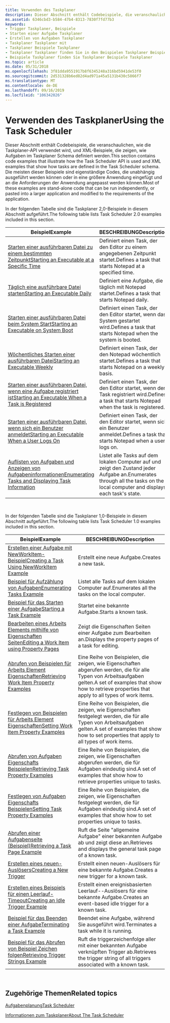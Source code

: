 ```yaml
---
title: Verwenden des Taskplaner
description: Dieser Abschnitt enthält Codebeispiele, die veranschaulichen, wie die Taskplaner-API verwendet wird, und XML-Beispiele, die zeigen, wie Aufgaben im Taskplaner Schema definiert werden.
ms.assetid: 6346cbd3-b584-47b4-8313-7830f7fd77b3
keywords:
- Trigger Taskplaner, Beispiele
- Starten einer Aufgabe Taskplaner
- Erstellen von Aufgaben Taskplaner
- Taskplaner Taskplaner mit
- Taskplaner Beispiele Taskplaner
- Taskplaner Taskplaner finden Sie in den Beispielen Taskplaner Beispiele Taskplaner
- Beispiele Taskplaner finden Sie Taskplaner Beispiele Taskplaner
ms.topic: article
ms.date: 05/31/2018
ms.openlocfilehash: 3f81dda9551917b8f6345248a316bd5941de53f0
ms.sourcegitcommit: 2d531328b6ed82d4ad971a45a5131b430c5866f7
ms.translationtype: MT
ms.contentlocale: de-DE
ms.lasthandoff: 09/16/2019
ms.locfileid: "106342026"
---
```

# <a name="using-the-task-scheduler"></a><span data-ttu-id="11683-110">Verwenden des Taskplaner</span><span class="sxs-lookup"><span data-stu-id="11683-110">Using the Task Scheduler</span></span>

<span data-ttu-id="11683-111">Dieser Abschnitt enthält Codebeispiele, die veranschaulichen, wie die Taskplaner-API verwendet wird, und XML-Beispiele, die zeigen, wie Aufgaben im Taskplaner Schema definiert werden.</span><span class="sxs-lookup"><span data-stu-id="11683-111">This section contains code examples that illustrate how the Task Scheduler API is used and XML examples that show how tasks are defined in the Task Scheduler schema.</span></span> <span data-ttu-id="11683-112">Die meisten dieser Beispiele sind eigenständige Codes, die unabhängig ausgeführt werden können oder in eine größere Anwendung eingefügt und an die Anforderungen der Anwendung angepasst werden können.</span><span class="sxs-lookup"><span data-stu-id="11683-112">Most of these examples are stand-alone code that can be run independently, or pasted into a larger application and modified to the requirements of the application.</span></span>

<span data-ttu-id="11683-113">In der folgenden Tabelle sind die Taskplaner 2,0-Beispiele in diesem Abschnitt aufgeführt.</span><span class="sxs-lookup"><span data-stu-id="11683-113">The following table lists Task Scheduler 2.0 examples included in this section.</span></span>



| <span data-ttu-id="11683-114">Beispiel</span><span class="sxs-lookup"><span data-stu-id="11683-114">Example</span></span>                                                                                                    | <span data-ttu-id="11683-115">BESCHREIBUNG</span><span class="sxs-lookup"><span data-stu-id="11683-115">Description</span></span>                                                                            |
|------------------------------------------------------------------------------------------------------------|----------------------------------------------------------------------------------------|
| [<span data-ttu-id="11683-116">Starten einer ausführbaren Datei zu einem bestimmten Zeitpunkt</span><span class="sxs-lookup"><span data-stu-id="11683-116">Starting an Executable at a Specific Time</span></span>](starting-an-executable-at-a-spcific-time.md)                  | <span data-ttu-id="11683-117">Definiert einen Task, der den Editor zu einem angegebenen Zeitpunkt startet.</span><span class="sxs-lookup"><span data-stu-id="11683-117">Defines a task that starts Notepad at a specified time.</span></span>                                |
| [<span data-ttu-id="11683-118">Täglich eine ausführbare Datei starten</span><span class="sxs-lookup"><span data-stu-id="11683-118">Starting an Executable Daily</span></span>](starting-an-executable-daily.md)                                           | <span data-ttu-id="11683-119">Definiert eine Aufgabe, die täglich mit Notepad startet.</span><span class="sxs-lookup"><span data-stu-id="11683-119">Defines a task that starts Notepad daily.</span></span>                                              |
| [<span data-ttu-id="11683-120">Starten einer ausführbaren Datei beim System Start</span><span class="sxs-lookup"><span data-stu-id="11683-120">Starting an Executable on System Boot</span></span>](starting-an-executable-on-system-boot.md)                         | <span data-ttu-id="11683-121">Definiert einen Task, der den Editor startet, wenn das System gestartet wird.</span><span class="sxs-lookup"><span data-stu-id="11683-121">Defines a task that starts Notepad when the system is booted.</span></span>                          |
| [<span data-ttu-id="11683-122">Wöchentliches Starten einer ausführbaren Datei</span><span class="sxs-lookup"><span data-stu-id="11683-122">Starting an Executable Weekly</span></span>](starting-an-executable-weekly.md)                                         | <span data-ttu-id="11683-123">Definiert einen Task, der den Notepad wöchentlich startet.</span><span class="sxs-lookup"><span data-stu-id="11683-123">Defines a task that starts Notepad on a weekly basis.</span></span>                                  |
| [<span data-ttu-id="11683-124">Starten einer ausführbaren Datei, wenn eine Aufgabe registriert ist</span><span class="sxs-lookup"><span data-stu-id="11683-124">Starting an Executable When a Task is Registered</span></span>](starting-an-executable-when-a-task-is-registered.md)   | <span data-ttu-id="11683-125">Definiert einen Task, der den Editor startet, wenn der Task registriert wird.</span><span class="sxs-lookup"><span data-stu-id="11683-125">Defines a task that starts Notepad when the task is registered.</span></span>                        |
| [<span data-ttu-id="11683-126">Starten einer ausführbaren Datei, wenn sich ein Benutzer anmeldet</span><span class="sxs-lookup"><span data-stu-id="11683-126">Starting an Executable When a User Logs On</span></span>](starting-an-executable-when-a-user-logs-on.md)               | <span data-ttu-id="11683-127">Definiert einen Task, der den Editor startet, wenn sich ein Benutzer anmeldet.</span><span class="sxs-lookup"><span data-stu-id="11683-127">Defines a task that starts Notepad when a user logs on.</span></span>                                |
| [<span data-ttu-id="11683-128">Auflisten von Aufgaben und Anzeigen von Aufgabeninformationen</span><span class="sxs-lookup"><span data-stu-id="11683-128">Enumerating Tasks and Displaying Task Information</span></span>](enumerating-tasks-and-displaying-task-information.md) | <span data-ttu-id="11683-129">Listet alle Tasks auf dem lokalen Computer auf und zeigt den Zustand jeder Aufgabe an.</span><span class="sxs-lookup"><span data-stu-id="11683-129">Enumerates through all the tasks on the local computer and displays each task's state.</span></span> |



 

<span data-ttu-id="11683-130">In der folgenden Tabelle sind die Taskplaner 1,0-Beispiele in diesem Abschnitt aufgeführt.</span><span class="sxs-lookup"><span data-stu-id="11683-130">The following table lists Task Scheduler 1.0 examples included in this section.</span></span> 

| <span data-ttu-id="11683-131">Beispiel</span><span class="sxs-lookup"><span data-stu-id="11683-131">Example</span></span>                                                                                    | <span data-ttu-id="11683-132">BESCHREIBUNG</span><span class="sxs-lookup"><span data-stu-id="11683-132">Description</span></span>                                                                                   |
|--------------------------------------------------------------------------------------------|-----------------------------------------------------------------------------------------------|
| [<span data-ttu-id="11683-133">Erstellen einer Aufgabe mit NewWorkItem-Beispiel</span><span class="sxs-lookup"><span data-stu-id="11683-133">Creating a Task Using NewWorkItem Example</span></span>](creating-a-task-using-newworkitem-example.md) | <span data-ttu-id="11683-134">Erstellt eine neue Aufgabe.</span><span class="sxs-lookup"><span data-stu-id="11683-134">Creates a new task.</span></span>                                                                           |
| [<span data-ttu-id="11683-135">Beispiel für Aufzählung von Aufgaben</span><span class="sxs-lookup"><span data-stu-id="11683-135">Enumerating Tasks Example</span></span>](enumerating-tasks-example.md)                                 | <span data-ttu-id="11683-136">Listet alle Tasks auf dem lokalen Computer auf.</span><span class="sxs-lookup"><span data-stu-id="11683-136">Enumerates all the tasks on the local computer.</span></span>                                               |
| [<span data-ttu-id="11683-137">Beispiel für das Starten einer Aufgabe</span><span class="sxs-lookup"><span data-stu-id="11683-137">Starting a Task Example</span></span>](starting-a-task-example.md)                                     | <span data-ttu-id="11683-138">Startet eine bekannte Aufgabe.</span><span class="sxs-lookup"><span data-stu-id="11683-138">Starts a known task.</span></span>                                                                          |
| [<span data-ttu-id="11683-139">Bearbeiten eines Arbeits Elements mithilfe von Eigenschaften Seiten</span><span class="sxs-lookup"><span data-stu-id="11683-139">Editing a Work Item using Property Pages</span></span>](editing-a-work-item-using-property-pages.md)   | <span data-ttu-id="11683-140">Zeigt die Eigenschaften Seiten einer Aufgabe zum Bearbeiten an.</span><span class="sxs-lookup"><span data-stu-id="11683-140">Displays the property pages of a task for editing.</span></span>                                            |
| [<span data-ttu-id="11683-141">Abrufen von Beispielen für Arbeits Element Eigenschaften</span><span class="sxs-lookup"><span data-stu-id="11683-141">Retrieving Work Item Property Examples</span></span>](retrieving-work-item-property-examples.md)       | <span data-ttu-id="11683-142">Eine Reihe von Beispielen, die zeigen, wie Eigenschaften abgerufen werden, die für alle Typen von Arbeitsaufgaben gelten.</span><span class="sxs-lookup"><span data-stu-id="11683-142">A set of examples that show how to retrieve properties that apply to all types of work items.</span></span> |
| [<span data-ttu-id="11683-143">Festlegen von Beispielen für Arbeits Element Eigenschaften</span><span class="sxs-lookup"><span data-stu-id="11683-143">Setting Work Item Property Examples</span></span>](setting-work-item-property-examples.md)             | <span data-ttu-id="11683-144">Eine Reihe von Beispielen, die zeigen, wie Eigenschaften festgelegt werden, die für alle Typen von Arbeitsaufgaben gelten.</span><span class="sxs-lookup"><span data-stu-id="11683-144">A set of examples that show how to set properties that apply to all types of work items.</span></span>      |
| [<span data-ttu-id="11683-145">Abrufen von Aufgaben Eigenschafts Beispielen</span><span class="sxs-lookup"><span data-stu-id="11683-145">Retrieving Task Property Examples</span></span>](retrieving-task-property-examples.md)                 | <span data-ttu-id="11683-146">Eine Reihe von Beispielen, die zeigen, wie Eigenschaften abgerufen werden, die für Aufgaben eindeutig sind.</span><span class="sxs-lookup"><span data-stu-id="11683-146">A set of examples that show how to retrieve properties unique to tasks.</span></span>                       |
| [<span data-ttu-id="11683-147">Festlegen von Aufgaben Eigenschafts Beispielen</span><span class="sxs-lookup"><span data-stu-id="11683-147">Setting Task Property Examples</span></span>](setting-task-property-examples.md)                       | <span data-ttu-id="11683-148">Eine Reihe von Beispielen, die zeigen, wie Eigenschaften festgelegt werden, die für Aufgaben eindeutig sind.</span><span class="sxs-lookup"><span data-stu-id="11683-148">A set of examples that show how to set properties unique to tasks.</span></span>                            |
| [<span data-ttu-id="11683-149">Abrufen einer Aufgabenseite (Beispiel)</span><span class="sxs-lookup"><span data-stu-id="11683-149">Retrieving a Task Page Example</span></span>](retrieving-a-task-page-example.md)                       | <span data-ttu-id="11683-150">Ruft die Seite "allgemeine Aufgabe" einer bekannten Aufgabe ab und zeigt diese an.</span><span class="sxs-lookup"><span data-stu-id="11683-150">Retrieves and displays the general task page of a known task.</span></span>                                 |
| [<span data-ttu-id="11683-151">Erstellen eines neuen-Auslösers</span><span class="sxs-lookup"><span data-stu-id="11683-151">Creating a New Trigger</span></span>](creating-a-new-trigger.md)                                       | <span data-ttu-id="11683-152">Erstellt einen neuen-Auslösers für eine bekannte Aufgabe.</span><span class="sxs-lookup"><span data-stu-id="11683-152">Creates a new trigger for a known task.</span></span>                                                       |
| [<span data-ttu-id="11683-153">Erstellen eines Beispiels für einen Leerlauf-Timeout</span><span class="sxs-lookup"><span data-stu-id="11683-153">Creating an Idle Trigger Example</span></span>](creating-an-idle-trigger-example.md)                   | <span data-ttu-id="11683-154">Erstellt einen ereignisbasierten Leerlauf--Auslösers für eine bekannte Aufgabe.</span><span class="sxs-lookup"><span data-stu-id="11683-154">Creates an event-based idle trigger for a known task.</span></span>                                         |
| [<span data-ttu-id="11683-155">Beispiel für das Beenden einer Aufgabe</span><span class="sxs-lookup"><span data-stu-id="11683-155">Terminating a Task Example</span></span>](terminating-a-task-example.md)                               | <span data-ttu-id="11683-156">Beendet eine Aufgabe, während Sie ausgeführt wird.</span><span class="sxs-lookup"><span data-stu-id="11683-156">Terminates a task while it is running.</span></span>                                                        |
| [<span data-ttu-id="11683-157">Beispiel für das Abrufen von Beispiel Zeichen folgen</span><span class="sxs-lookup"><span data-stu-id="11683-157">Retrieving Trigger Strings Example</span></span>](retrieving-trigger-strings-example.md)               | <span data-ttu-id="11683-158">Ruft die triggerzeichenfolge aller mit einer bekannten Aufgabe verknüpften Trigger ab.</span><span class="sxs-lookup"><span data-stu-id="11683-158">Retrieves the trigger string of all triggers associated with a known task.</span></span>                    |



 

## <a name="related-topics"></a><span data-ttu-id="11683-159">Zugehörige Themen</span><span class="sxs-lookup"><span data-stu-id="11683-159">Related topics</span></span>

<dl> <dt>

[<span data-ttu-id="11683-160">Aufgabenplanung</span><span class="sxs-lookup"><span data-stu-id="11683-160">Task Scheduler</span></span>](task-scheduler-start-page.md)
</dt> <dt>

[<span data-ttu-id="11683-161">Informationen zum Taskplaner</span><span class="sxs-lookup"><span data-stu-id="11683-161">About The Task Scheduler</span></span>](about-the-task-scheduler.md)
</dt> </dl>

 

 




